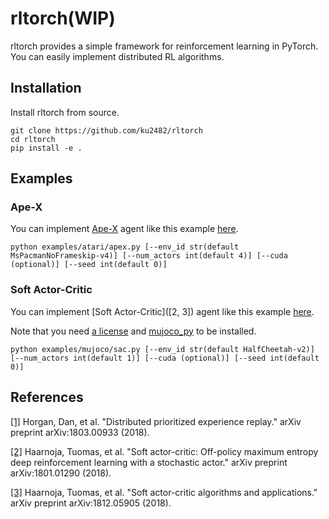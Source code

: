 # rltorch(WIP)
rltorch provides a simple framework for reinforcement learning in PyTorch. You can easily implement distributed RL algorithms.

## Installation
Install rltorch from source.
```
git clone https://github.com/ku2482/rltorch
cd rltorch
pip install -e .
```

## Examples
### Ape-X
You can implement [Ape-X]([1]) agent like this example [here](https://github.com/ku2482/rltorch/blob/master/examples/atari/apex.py).

```
python examples/atari/apex.py [--env_id str(default MsPacmanNoFrameskip-v4)] [--num_actors int(default 4)] [--cuda (optional)] [--seed int(default 0)]
```

### Soft Actor-Critic
You can implement [Soft Actor-Critic]([2, 3]) agent like this example [here](https://github.com/ku2482/rltorch/blob/master/examples/mujoco/sac.py).

Note that you need [a license](https://www.roboti.us/license.html) and [mujoco_py](https://github.com/openai/mujoco-py) to be installed.

```
python examples/mujoco/sac.py [--env_id str(default HalfCheetah-v2)] [--num_actors int(default 1)] [--cuda (optional)] [--seed int(default 0)]
```

## References
[[1]](https://arxiv.org/abs/1803.00933) Horgan, Dan, et al. "Distributed prioritized experience replay." arXiv preprint arXiv:1803.00933 (2018).

[[2]](https://arxiv.org/abs/1801.01290) Haarnoja, Tuomas, et al. "Soft actor-critic: Off-policy maximum entropy deep reinforcement learning with a stochastic actor." arXiv preprint arXiv:1801.01290 (2018).

[[3]](https://arxiv.org/abs/1812.05905) Haarnoja, Tuomas, et al. "Soft actor-critic algorithms and applications." arXiv preprint arXiv:1812.05905 (2018).